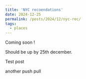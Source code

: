 ```yaml
---
title: 'NYC recoendations'
date: 2024-12-25
permalink: /posts/2024/12/nyc-rec/
tags:
  - places
---
```


Coming soon !

Should be up by 25th december. 

Test post

another push pull